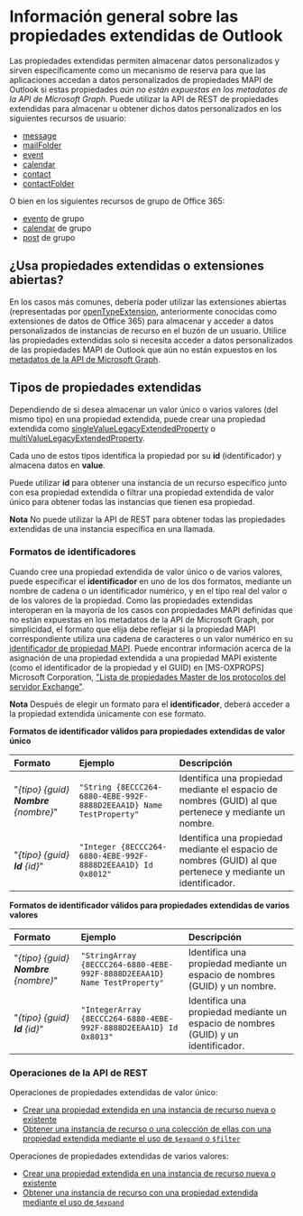 # <a name="outlook-extended-properties-overview"></a>Información general sobre las propiedades extendidas de Outlook

Las propiedades extendidas permiten almacenar datos personalizados y sirven específicamente como un mecanismo de reserva para que las aplicaciones accedan a datos personalizados de propiedades MAPI de Outlook si estas propiedades _aún no están expuestas en los metadatos de la API de Microsoft Graph_. Puede utilizar la API de REST de propiedades extendidas para almacenar u obtener dichos datos personalizados en los siguientes recursos de usuario:

- [message](../resources/message.md)
- [mailFolder](../resources/mailfolder.md)
- [event](../resources/event.md)
- [calendar](../resources/calendar.md)
- [contact](../resources/contact.md)
- [contactFolder](../resources/contactfolder.md) 

O bien en los siguientes recursos de grupo de Office 365:

- [evento](../resources/event.md) de grupo
- [calendar](../resources/calendar.md) de grupo
- [post](../resources/post.md) de grupo 

## <a name="use-extended-properties-or-open-extensions"></a>¿Usa propiedades extendidas o extensiones abiertas?

En los casos más comunes, debería poder utilizar las extensiones abiertas (representadas por [openTypeExtension](../resources/opentypeextension.md), anteriormente conocidas como extensiones de datos de Office 365) para almacenar y acceder a datos personalizados de instancias de recurso en el buzón de un usuario. Utilice las propiedades extendidas solo si necesita acceder a datos personalizados de las propiedades MAPI de Outlook que aún no están expuestos en los [metadatos de la API de Microsoft Graph](http://developer.microsoft.com/en-us/graph/docs/overview/call_api). 

## <a name="types-of-extended-properties"></a>Tipos de propiedades extendidas

Dependiendo de si desea almacenar un valor único o varios valores (del mismo tipo) en una propiedad extendida, puede crear una propiedad extendida como [singleValueLegacyExtendedProperty](../resources/singleValueLegacyExtendedProperty.md) o [multiValueLegacyExtendedProperty](../resources/multiValueLegacyExtendedProperty.md).

Cada uno de estos tipos identifica la propiedad por su **id** (identificador) y almacena datos en **value**. 

Puede utilizar **id** para obtener una instancia de un recurso específico junto con esa propiedad extendida o filtrar una propiedad extendida de valor único para obtener todas las instancias que tienen esa propiedad. 

**Nota** No puede utilizar la API de REST para obtener todas las propiedades extendidas de una instancia específica en una llamada.
  

### <a name="id-formats"></a>Formatos de identificadores

Cuando cree una propiedad extendida de valor único o de varios valores, puede especificar el **identificador** en uno de los dos formatos, mediante un nombre de cadena o un identificador numérico, y en el tipo real del valor o de los valores de la propiedad. Como las propiedades extendidas interoperan en la mayoría de los casos con propiedades MAPI definidas que no están expuestas en los metadatos de la API de Microsoft Graph, por simplicidad, el formato que elija debe reflejar si la propiedad MAPI correspondiente utiliza una cadena de caracteres o un valor numérico en su [identificador de propiedad MAPI](https://msdn.microsoft.com/en-us/library/office/cc815528.aspx). Puede encontrar información acerca de la asignación de una propiedad extendida a una propiedad MAPI existente (como el identificador de la propiedad y el GUID) en \[MS-OXPROPS\] Microsoft Corporation, ["Lista de propiedades Master de los protocolos del servidor Exchange"](https://msdn.microsoft.com/en-us/library/cc433490%28v=exchg.80%29.aspx).

**Nota** Después de elegir un formato para el **identificador**, deberá acceder a la propiedad extendida únicamente con ese formato.


**Formatos de identificador válidos para propiedades extendidas de valor único**

|**Formato**|**Ejemplo**|**Descripción**|
|:---------|:----------|:--------------|
| "*{tipo} {guid} **Nombre** {nombre}*" | ```"String {8ECCC264-6880-4EBE-992F-8888D2EEAA1D} Name TestProperty"``` | Identifica una propiedad mediante el espacio de nombres (GUID) al que pertenece y mediante un nombre.         |
| "*{tipo} {guid} **Id** {id}*"     | ```"Integer {8ECCC264-6880-4EBE-992F-8888D2EEAA1D} Id 0x8012"```        | Identifica una propiedad mediante el espacio de nombres (GUID) al que pertenece y mediante un identificador.  |

**Formatos de identificador válidos para propiedades extendidas de varios valores**

|**Formato**|**Ejemplo**|**Descripción**|
|:---------|:----------|:--------------|
| "*{tipo} {guid} **Nombre** {nombre}*" | ```"StringArray {8ECCC264-6880-4EBE-992F-8888D2EEAA1D} Name TestProperty"``` | Identifica una propiedad mediante un espacio de nombres (GUID) y un nombre.         |
| "*{tipo} {guid} **Id** {id}*"     | ```"IntegerArray {8ECCC264-6880-4EBE-992F-8888D2EEAA1D} Id 0x8013"```        | Identifica una propiedad mediante un espacio de nombres (GUID) y un identificador.   |

### <a name="rest-api-operations"></a>Operaciones de la API de REST
 
Operaciones de propiedades extendidas de valor único:

- [Crear una propiedad extendida en una instancia de recurso nueva o existente](../api/singlevaluelegacyextendedproperty_post_singlevalueextendedproperties.md)
- [Obtener una instancia de recurso o una colección de ellas con una propiedad extendida mediante el uso de `$expand` o `$filter`](../api/singlevaluelegacyextendedproperty_get.md)

Operaciones de propiedades extendidas de varios valores:

- [Crear una propiedad extendida en una instancia de recurso nueva o existente](../api/multivaluelegacyextendedproperty_post_multivalueextendedproperties.md)
- [Obtener una instancia de recurso con una propiedad extendida mediante el uso de `$expand`](../api/multivaluelegacyextendedproperty_get.md)

